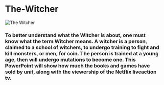 # The-Witcher

![The Witcher](Witcher.png)


### To better understand what the Witcher is about, one must know what the term Witcher means. A witcher is a person, claimed to a school of witchers, to undergo training to fight and kill monsters, or men, for coin. The person is trained at a young age, then will undergo mutations to become one. This PowerPoint will show how much the books and games have sold by unit, along with the viewership of the Netflix liveaction tv.